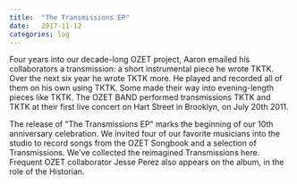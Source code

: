 ```yaml
---
title:  "The Transmissions EP"
date:   2017-11-12
categories: log
---
```


Four years into our decade-long OZET project, Aaron emailed his collaborators a transmission: a short instrumental piece he wrote TKTK.  Over the next six year he wrote TKTK more.  He played and recorded all of them on his own using TKTK.  Some made their way into evening-length pieces like TKTK.  The OZET BAND performed transmissions TKTK and TKTK at their first live concert on Hart Street in  Brooklyn, on July 20th 2011.

The release of "The Transmissions EP" marks the beginning of our 10th anniversary celebration. We invited four of our favorite musicians into the studio to record songs from the OZET Songbook and a selection of Transmissions.  We've collected the reimagined Transmissions here.  Frequent OZET collaborator Jesse Perez also appears on the album, in the role of the Historian.  
